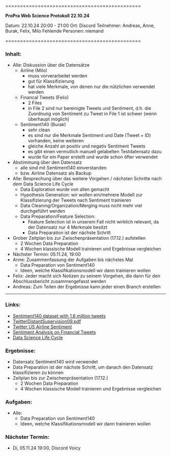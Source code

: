 
==============================================

**ProPra Web Science Protokoll 22.10.24**

Datum: 22.10.24 20:00 - 21:00
Ort: Discord
Teilnehmer: Andreas, Anne, Burak, Felix, Milo
Fehlende Personen: niemand

==============================================


### Inhalt:
- Alle: Diskussion über die Datensätze 
	- Airline (Milo)
		- muss vorverarbeitet werden
		- gut für Klassifizierung
		- hat viele Merkmale, von denen nur die nützlichen verwendet werden
	- Financal Tweets (Felix)
		- 2 Files
		- in File 2 sind nur bereinigte Tweets und Sentiment, d.h. die Zuordnung von Sentiment zu Tweet in File 1 ist schwer (wenn überhaupt möglich)
	- Sentiment140 (Burak)
		- sehr clean
		- es sind nur die Merkmale Sentiment und Date (Tweet + ID) vorhanden, keine weiteren
		- gleiche Anzahl an positiv und negativ Sentiment Tweets
		- es gibt einen vermutlich manuell gelabelten Testdatensatz dazu
		- wurde für ein Paper erstellt und wurde schon öfter verwendet
- Abstimmung über den Datensatz
	- alle sind mit Sentiment140 einverstanden
	- bzw. Airline Datensatz als Backup
- Alle: Besprechung über das weitere Vorgehen / nächsten Schritte nach dem Data Science Life Cycle 
	- Data Exploration wurde von allen gemacht
	- Hypothesis Generation: wir wollen ein/mehrere Modell zur Klassifizierung der Tweets nach Sentiment trainieren
	- Data Cleaning/Organization/Merging muss nicht mehr viel durchgeführt werden
	- Data Preparation/Feature Selection: 
		- Feature Selection ist in unserem Fall nicht wirklich relevant, da der Datensatz nur 4 Merkmale besitzt
		- Data Preparation ist der nächste Schritt
- Grober Zeitplan bis zur Zwischenpräsentation (17.12.) aufstellen
	- 2 Wochen Data Preparation
	- 4 Wochen klassische Modell trainieren und Ergebnisse vergleichen
- Nächster Termin: 05.11.24, 19:00
- Anne: Zusammenfassung der Aufgaben bis nächstes Mal
	- Data Preparation von Sentiment140
	- Ideen, welche Klassifikationsmodell wir dann trainieren wollen
- Felix: Jeder macht sich Notizen zu seinem Vorgehen, die dann für den Abschlussbericht zusammengefasst werden
- Andreas: Zum Teilen der Ergebnisse kann jeder einen Branch erstellen


---------------------------------------------


### Links:
- [Sentiment140 dataset with 1.6 million tweets](https://www.kaggle.com/datasets/kazanova/sentiment140/code?datasetId=2477&sortBy=commentCount)
- [TwitterDistantSupervision09.pdf](https://www-cs.stanford.edu/people/alecmgo/papers/TwitterDistantSupervision09.pdf)
- [Twitter US Airline Sentiment](https://www.kaggle.com/datasets/crowdflower/twitter-airline-sentiment/data)
- [Sentiment Analysis on Financial Tweets](https://www.kaggle.com/datasets/vivekrathi055/sentiment-analysis-on-financial-tweets?select=stockerbot-export1.csv)
- [Data Science Life Cycle](Data_Science_Life_Cycle.png)

### Ergebnisse:
- Datensatz Sentiment140 wird verwendet
- Data Preparation ist der nächste Schritt, um danach den Datensatz klassifizieren zu können
- Zeitplan bis zur Zwischenpräsentation (17.12.)
	- 2 Wochen Data Preparation
	- 4 Wochen klassische Modell trainieren und Ergebnisse vergleichen

### Aufgaben:
- Alle: 
	- Data Preparation von Sentiment140
	- Ideen, welche Klassifikationsmodell wir dann trainieren wollen

### Nächster Termin: 
- Di, 05.11.24 19:00, Discord Voicy


